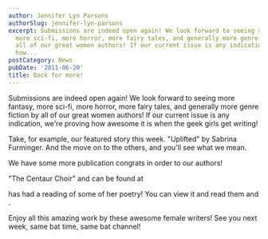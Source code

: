 ```yaml
---
author: Jennifer Lyn Parsons
authorSlug: jennifer-lyn-parsons
excerpt: Submissions are indeed open again! We look forward to seeing more fantasy,
  more sci-fi, more horror, more fairy tales, and generally more genre fiction by
  all of our great women authors! If our current issue is any indication, we're proving
  how...
postCategory: News
pubDate: '2011-06-20'
title: Back for more!
---
```

Submissions are indeed open again! We look forward to seeing more fantasy, more sci-fi, more horror, more fairy tales, and generally more genre fiction by all of our great women authors! If our current issue is any indication, we're proving how awesome it is when the geek girls get writing!

Take, for example, our featured story this week. "Uplifted" by Sabrina Furminger. And the move on to the others, and you'll see what we mean.

We have some more publication congrats in order to our authors!

"The Centaur Choir" and can be found at

has had a reading of some of her poetry! You can view it and read them and .

Enjoy all this amazing work by these awesome female writers! See you next week, same bat time, same bat channel!